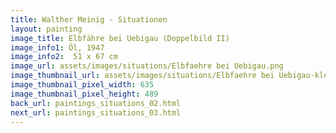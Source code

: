 ```yaml
---
title: Walther Meinig - Situationen
layout: painting
image_title: Elbfähre bei Uebigau (Doppelbild II)
image_info1: Öl, 1947
image_info2:  51 x 67 cm
image_url: assets/images/situations/Elbfaehre bei Uebigau.png
image_thumbnail_url: assets/images/situations/Elbfaehre bei Uebigau-klein.png
image_thumbnail_pixel_width: 635
image_thumbnail_pixel_height: 489
back_url: paintings_situations_02.html
next_url: paintings_situations_03.html
---
```


